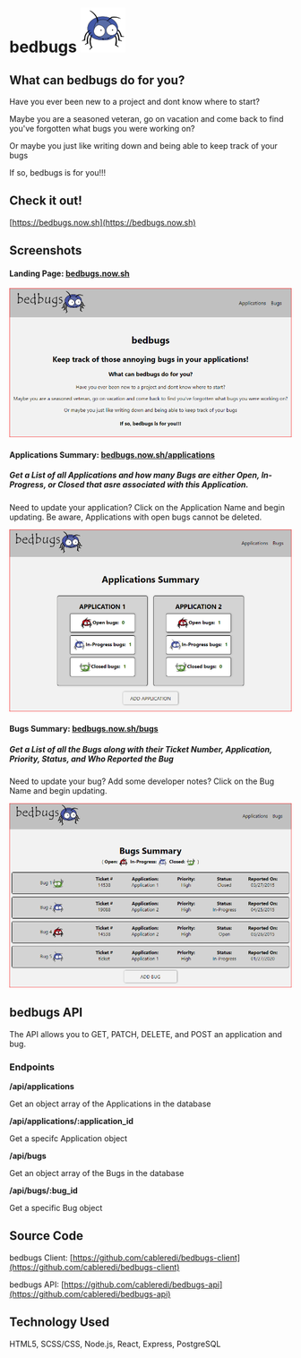# bedbugs ![bedbugs](./src/images/blue_bug_thumbnail.svg)

## What can bedbugs do for you?
Have you ever been new to a project and dont know where to start?

Maybe you are a seasoned veteran, go on vacation and come back to find you've forgotten what bugs you were working on?

Or maybe you just like writing down and being able to keep track of your bugs

If so, bedbugs is for you!!!

## Check it out!
[https://bedbugs.now.sh](https://bedbugs.now.sh)

## Screenshots
#### Landing Page: [bedbugs.now.sh](https://bedbugs.now.sh)
![Landing Page](./src/images/LandingPage.PNG)

#### Applications Summary: [bedbugs.now.sh/applications](https://bedbugs.now.sh/applications)
##### Get a List of all Applications and how many Bugs are either Open, In-Progress, or Closed that asre associated with this Application.
Need to update your application?  Click on the Application Name and begin updating.  Be aware, Applications with open bugs cannot be deleted.

![Applications Summary](./src/images/ApplicationsPage.PNG)

#### Bugs Summary:  [bedbugs.now.sh/bugs](https://bedbugs.now.sh/bugs)
##### Get a List of all the Bugs along with their Ticket Number, Application, Priority, Status, and Who Reported the Bug
Need to update your bug?  Add some developer notes?  Click on the Bug Name and begin updating.

![Bugs Summary](./src/images/BugsPage.PNG)


## bedbugs API

The API allows you to GET, PATCH, DELETE, and POST an application and bug.

### Endpoints
**/api/applications**

Get an object array of the Applications in the database

**/api/applications/:application_id**

Get a specifc Application object

**/api/bugs**

Get an object array of the Bugs in the database

**/api/bugs/:bug_id**

Get a specific Bug object

## Source Code
bedbugs Client: [https://github.com/cableredi/bedbugs-client](https://github.com/cableredi/bedbugs-client)

bedbugs API: [https://github.com/cableredi/bedbugs-api](https://github.com/cableredi/bedbugs-api)



## Technology Used
HTML5, SCSS/CSS, Node.js, React, Express, PostgreSQL